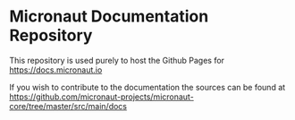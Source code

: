 # Micronaut Documentation Repository

This repository is used purely to host the Github Pages for https://docs.micronaut.io

If you wish to contribute to the documentation the sources can be found at https://github.com/micronaut-projects/micronaut-core/tree/master/src/main/docs
